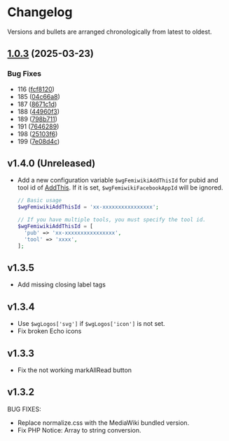 # Changelog

Versions and bullets are arranged chronologically from latest to oldest.

## [1.0.3](https://github.com/lens0021/FemiwikiSkin/compare/v1.0.2...v1.0.3) (2025-03-23)


### Bug Fixes

* 116 ([fcf8120](https://github.com/lens0021/FemiwikiSkin/commit/fcf8120dbc1718101c1f5ba2b425e4ee87394af6))
* 185 ([04c66a8](https://github.com/lens0021/FemiwikiSkin/commit/04c66a84d1f413c657dbf14b54955ed02740135b))
* 187 ([8671c1d](https://github.com/lens0021/FemiwikiSkin/commit/8671c1d1f3038bd9f150548b13850fdf99ea8049))
* 188 ([44960f3](https://github.com/lens0021/FemiwikiSkin/commit/44960f3bb3e93d734090d1aed6d808a965e5a307))
* 189 ([798b711](https://github.com/lens0021/FemiwikiSkin/commit/798b7114cec1d12bb3ddbba8fe822ee4081e592b))
* 191 ([7646289](https://github.com/lens0021/FemiwikiSkin/commit/7646289804a73728d6e5cae9d326ccfc2d38b49e))
* 198 ([25103f6](https://github.com/lens0021/FemiwikiSkin/commit/25103f690221c227f635c59719f85010199a10a5))
* 199 ([7e08d4c](https://github.com/lens0021/FemiwikiSkin/commit/7e08d4c7b66bac3feb02da7e65a5aeedb2c449d5))

## v1.4.0 (Unreleased)

- Add a new configuration variable `$wgFemiwikiAddThisId` for pubid and tool id of [AddThis](https://www.addthis.com/). If it is set, `$wgFemiwikiFacebookAppId` will be ignored.

  ```php
  // Basic usage
  $wgFemiwikiAddThisId = 'xx-xxxxxxxxxxxxxxxx';

  // If you have multiple tools, you must specify the tool id.
  $wgFemiwikiAddThisId = [
    'pub' => 'xx-xxxxxxxxxxxxxxxx',
    'tool' => 'xxxx',
  ];
  ```

## v1.3.5

- Add missing closing label tags

## v1.3.4

- Use `$wgLogos['svg']` if `$wgLogos['icon']` is not set.
- Fix broken Echo icons

## v1.3.3

- Fix the not working markAllRead button

## v1.3.2

BUG FIXES:

- Replace normalize.css with the MediaWiki bundled version.
- Fix PHP Notice: Array to string conversion.
